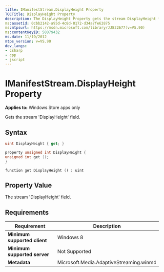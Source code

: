 ```yaml
---
title: IManifestStream.DisplayHeight Property
TOCTitle: DisplayHeight Property
description: The DisplayHeight Property gets the stream DisplayHeight field.
ms:assetid: 0cbb2142-a95d-4c8d-8172-d34a7fe62875
ms:mtpsurl: https://msdn.microsoft.com/library/JJ822677(v=VS.90)
ms:contentKeyID: 50079432
ms.date: 11/19/2012
mtps_version: v=VS.90
dev_langs:
- csharp
- cpp
- jscript
---
```


# IManifestStream.DisplayHeight Property

**Applies to:** Windows Store apps only

Gets the stream 'DisplayHeight' field.

## Syntax

```csharp
uint DisplayHeight { get; }
```

```cpp
property unsigned int DisplayHeight {
unsigned int get ();
}
```

```jscript
function get DisplayHeight () : uint
```

## Property Value

The stream 'DisplayHeight' field.

## Requirements

|Requirement|Description|
|--- |--- |
|**Minimum supported client**|Windows 8|
|**Minimum supported server**|Not Supported|
|**Metadata**|Microsoft.Media.AdaptiveStreaming.winmd|
